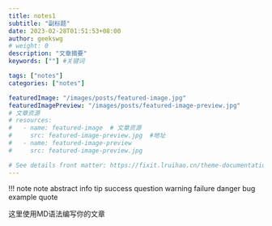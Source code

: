 ```yaml
---
title: notes1
subtitle: "副标题"
date: 2023-02-28T01:51:53+08:00
author: geekswg
# weight: 0
description: "文章摘要"
keywords: [""] #关键词

tags: ["notes"]
categories: ["notes"]

featuredImage: "/images/posts/featured-image.jpg"
featuredImagePreview: "/images/posts/featured-image-preview.jpg"
# 文章资源
# resources:
#   - name: featured-image  # 文章资源
#     src: featured-image-preview.jpg  #地址
#   - name: featured-image-preview 
#     src: featured-image-preview.jpg

# See details front matter: https://fixit.lruihao.cn/theme-documentation-content/#front-matter
---
```

!!! note
note abstract info tip success question warning failure danger bug example quote

这里使用MD语法编写你的文章
<!--more-->